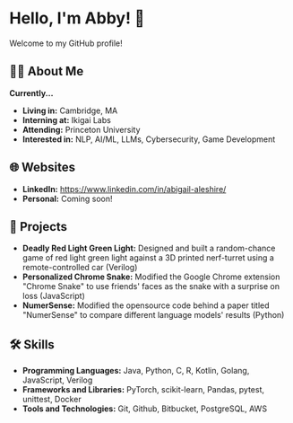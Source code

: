 # Hello, I'm Abby! 👋

Welcome to my GitHub profile! 

## 👩‍💻 About Me

**Currently...**
- **Living in:** Cambridge, MA
- **Interning at:** Ikigai Labs
- **Attending:** Princeton University
- **Interested in:** NLP, AI/ML, LLMs, Cybersecurity, Game Development

## 🌐 Websites 

- **LinkedIn:** https://www.linkedin.com/in/abigail-aleshire/
- **Personal:** Coming soon!

## 📂 Projects

- **Deadly Red Light Green Light:** Designed and built a random-chance game of red light green light against a 3D printed nerf-turret using a remote-controlled car (Verilog)
- **Personalized Chrome Snake:** Modified the Google Chrome extension "Chrome Snake" to use friends' faces as the snake with a surprise on loss (JavaScript)
- **NumerSense:** Modified the opensource code behind a paper titled "NumerSense" to compare different language models' results (Python)

## 🛠️ Skills

- **Programming Languages:** Java, Python, C, R, Kotlin, Golang, JavaScript, Verilog 
- **Frameworks and Libraries:** PyTorch, scikit-learn, Pandas, pytest, unittest, Docker
- **Tools and Technologies:** Git, Github, Bitbucket, PostgreSQL, AWS
